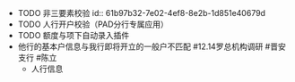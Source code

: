 - TODO 非三要素校验
  id:: 61b97b32-7e02-4ef8-8e2b-1d851e40679d
- TODO 人行开户校验（PAD分行专属应用）
- TODO 额度与项下自动录入插件
- 他行的基本户信息与我行即将开立的一般户不匹配 #12.14罗总机构调研 #晋安支行 #陈立
	- 人行信息